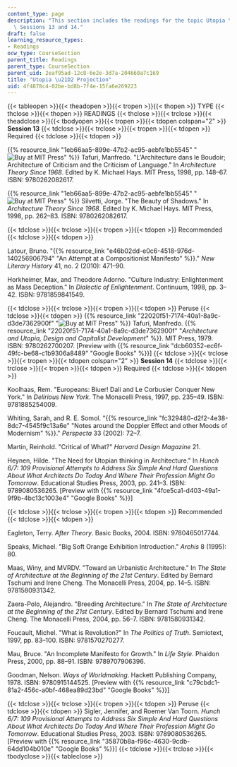 ```yaml
---
content_type: page
description: "This section includes the readings for the topic Utopia \u21D2 Projection,\
  \ Sessions 13 and 14."
draft: false
learning_resource_types:
- Readings
ocw_type: CourseSection
parent_title: Readings
parent_type: CourseSection
parent_uid: 2eaf95ad-12c8-6e2e-3d7a-204660a7c169
title: "Utopia \u21D2 Projection"
uid: 4f4878c4-02be-bd8b-7f4e-15fa6e269223
---
```

{{< tableopen >}}{{< theadopen >}}{{< tropen >}}{{< thopen >}}
TYPE
{{< thclose >}}{{< thopen >}}
READINGS
{{< thclose >}}{{< trclose >}}{{< theadclose >}}{{< tbodyopen >}}{{< tropen >}}{{< tdopen colspan="2" >}}
**Session 13**
{{< tdclose >}}{{< trclose >}}{{< tropen >}}{{< tdopen >}}
Required
{{< tdclose >}}{{< tdopen >}}

{{% resource_link "1eb66aa5-899e-47b2-ac95-aebfe1bb5545" "![Buy at MIT Press](/images/mp_logo.gif)" %}} Tafuri, Manfredo. "L'Architecture dans le Boudoir; Architecture of Criticism and the Criticism of Language." In *Architecture Theory Since 1968*. Edited by K. Michael Hays. MIT Press, 1998, pp. 148–67. ISBN: 9780262082617.

{{% resource_link "1eb66aa5-899e-47b2-ac95-aebfe1bb5545" "![Buy at MIT Press](/images/mp_logo.gif)" %}} Silvetti, Jorge. "The Beauty of Shadows." In *Architecture Theory Since 1968*. Edited by K. Michael Hays. MIT Press, 1998, pp. 262–83. ISBN: 9780262082617.

{{< tdclose >}}{{< trclose >}}{{< tropen >}}{{< tdopen >}}
Recommended
{{< tdclose >}}{{< tdopen >}}

Latour, Bruno. "{{% resource_link "e46b02dd-e0c6-4518-976d-140256906794" "An Attempt at a Compositionist Manifesto" %}}." *New Literary History* 41, no. 2 (2010): 471–90.

Horkheimer, Max, and Theodore Adorno. "Culture Industry: Enlightenment as Mass Deception." In *Dialectic of Enlightenment*. Continuum, 1998, pp. 3–42. ISBN: 9781859841549.

{{< tdclose >}}{{< trclose >}}{{< tropen >}}{{< tdopen >}}
Peruse
{{< tdclose >}}{{< tdopen >}}
{{% resource_link "22020f51-7174-40a1-8a9c-d3de7362900f" "![Buy at MIT Press](/images/mp_logo.gif)" %}} Tafuri, Manfredo. {{% resource_link "22020f51-7174-40a1-8a9c-d3de7362900f" "*Architecture and Utopia, Design and Capitalist Development*" %}}. MIT Press, 1979. ISBN: 9780262700207. \[Preview with {{% resource_link "dcb60352-ec6f-49fc-be68-c1b9306a8489" "Google Books" %}}\]
{{< tdclose >}}{{< trclose >}}{{< tropen >}}{{< tdopen colspan="2" >}}
**Session 14**
{{< tdclose >}}{{< trclose >}}{{< tropen >}}{{< tdopen >}}
Required
{{< tdclose >}}{{< tdopen >}}

Koolhaas, Rem. "Europeans: Biuer! Dali and Le Corbusier Conquer New York." In *Delirious New York*. The Monacelli Press, 1997, pp. 235–49. ISBN: 9781885254009.

Whiting, Sarah, and R. E. Somol. "{{% resource_link "fc329480-d2f2-4e38-8dc7-4545f9c13a6e" "Notes around the Doppler Effect and other Moods of Modernism" %}}." *Perspecta* 33 (2002): 72–7.

Martin, Reinhold. "Critical of What?" *Harvard Design Magazine* 21.

Heynen, Hilde. "The Need for Utopian thinking in Architecture." In *Hunch 6/7: 109 Provisional Attempts to Address Six Simple And Hard Questions About What Architects Do Today And Where Their Profession Might Go Tomorrow*. Educational Studies Press, 2003, pp. 241–3. ISBN: 9789080536265. \[Preview with {{% resource_link "4fce5ca1-d403-49a1-9f9b-4bc13c1003e4" "Google Books" %}}\]

{{< tdclose >}}{{< trclose >}}{{< tropen >}}{{< tdopen >}}
Recommended
{{< tdclose >}}{{< tdopen >}}

Eagleton, Terry. *After Theory*. Basic Books, 2004. ISBN: 9780465017744.

Speaks, Michael. "Big Soft Orange Exhibition Introduction." *Archis* 8 (1995): 80.

Maas, Winy, and MVRDV. "Toward an Urbanistic Architecture." In *The State of Architecture at the Beginning of the 21st Century*. Edited by Bernard Tschumi and Irene Cheng. The Monacelli Press, 2004, pp. 14–5. ISBN: 9781580931342.

Zaera-Polo, Alejandro. "Breeding Architecture." In *The State of Architecture at the Beginning of the 21st Century*. Edited by Bernard Tschumi and Irene Cheng. The Monacelli Press, 2004, pp. 56–7. ISBN: 9781580931342.

Foucault, Michel. "What is Revolution?" In *The Politics of Truth*. Semiotext, 1997, pp. 83–100. ISBN: 9781570270277.

Mau, Bruce. "An Incomplete Manifesto for Growth." In *Life Style*. Phaidon Press, 2000, pp. 88–91. ISBN: 9789707906396.

Goodman, Nelson. *Ways of Worldmaking*. Hackett Publishing Company, 1978. ISBN: 9780915144525. \[Preview with {{% resource_link "c79cbdc1-81a2-456c-a0bf-468ea89d23bd" "Google Books" %}}\]

{{< tdclose >}}{{< trclose >}}{{< tropen >}}{{< tdopen >}}
Peruse
{{< tdclose >}}{{< tdopen >}}
Sigler, Jennifer, and Roemer Van Toorn. *Hunch 6/7: 109 Provisional Attempts to Address Six Simple And Hard Questions About What Architects Do Today And Where Their Profession Might Go Tomorrow*. Educational Studies Press, 2003. ISBN: 9789080536265. \[Preview with {{% resource_link "35870b8a-f96c-4630-9cdb-64dd104b010e" "Google Books" %}}\]
{{< tdclose >}}{{< trclose >}}{{< tbodyclose >}}{{< tableclose >}}